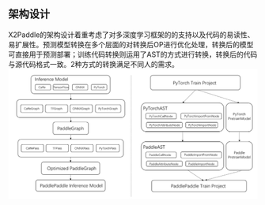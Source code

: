 ## 架构设计
X2Paddle的架构设计着重考虑了对多深度学习框架的的支持以及代码的易读性、易扩展性。预测模型转换在多个层面的对转换后OP进行优化处理，转换后的模型可直接用于预测部署；训练代码转换则运用了AST的方式进行转换，转换后的代码与源代码格式一致。2种方式的转换满足不同人的需求。  
![](../images/frame.png)
